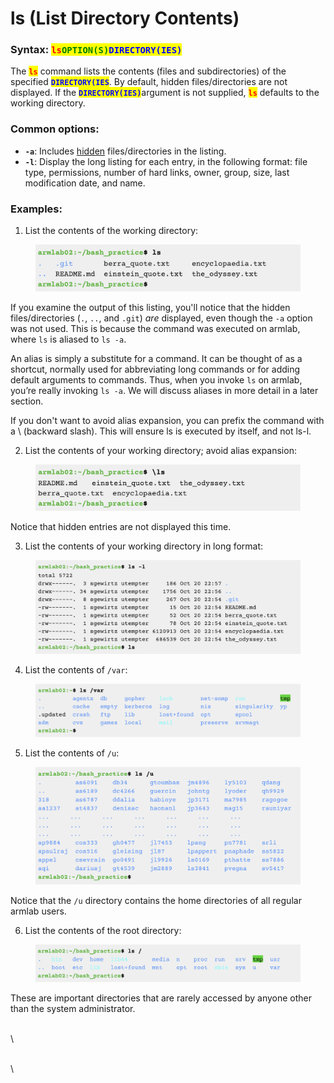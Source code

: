 # ls (List Directory Contents)

### Syntax:  <mark style="color:red;">**`ls`**</mark><mark style="color:green;">**`OPTION(S)`**</mark><mark style="color:blue;">**`DIRECTORY(IES)`**</mark>

The <mark style="color:red;">**`ls`**</mark> command lists the contents (files and subdirectories) of the specified <mark style="color:blue;">**`DIRECTORY(IES`**</mark>. By default, hidden files/directories are not displayed. If the <mark style="color:blue;">**`DIRECTORY(IES)`**</mark>argument is not supplied, <mark style="color:red;">**`ls`**</mark> defaults to the working directory.&#x20;

### Common options:

* **`-a`**:  Includes [hidden](broken-reference) files/directories in the listing.&#x20;
* &#x20;**`-l`**: Display the long listing for each entry, in the following format: file type, permissions, number of hard links, owner, group, size, last modification date, and name. &#x20;

### Examples:

1. List the contents of the working directory:

<figure><img src="../../.gitbook/assets/Screenshot 2023-04-25 at 10.10.51 PM.png" alt=""><figcaption></figcaption></figure>

If you examine the output of this listing, you'll notice that the hidden files/directories (`.`, `..`, and `.git`) _are_ displayed, even though the `-a` option was not used. This is because the command was executed on armlab, where `ls` is aliased to `ls -a`.

An alias is simply a substitute for a command. It can be thought of as a shortcut, normally used for abbreviating long commands or for adding default arguments to commands. Thus, when you invoke `ls` on armlab, you’re really invoking `ls -a`. We will discuss aliases in more detail in a later section.&#x20;

If you don't want to avoid alias expansion, you can prefix the command with a \ (backward slash). This will ensure ls is executed by itself, and not ls-l.&#x20;

2. List the contents of your working directory; avoid alias expansion:&#x20;

<figure><img src="../../.gitbook/assets/Screenshot 2023-04-25 at 10.50.55 PM.png" alt=""><figcaption></figcaption></figure>

Notice that hidden entries are not displayed this time.&#x20;

3. List the contents of your working directory in long format:

<figure><img src="../../.gitbook/assets/Screenshot 2023-04-25 at 10.11.18 PM.png" alt=""><figcaption></figcaption></figure>

4. List the contents of `/var`:

<figure><img src="../../.gitbook/assets/Screenshot 2023-04-25 at 10.11.29 PM.png" alt=""><figcaption></figcaption></figure>

5. List the contents of `/u`: &#x20;

<figure><img src="../../.gitbook/assets/Screenshot 2023-04-25 at 10.11.40 PM.png" alt=""><figcaption></figcaption></figure>

Notice that the `/u` directory contains the home directories of all regular armlab users.&#x20;

6. List the contents of the root directory: &#x20;

<figure><img src="../../.gitbook/assets/Screenshot 2023-04-25 at 10.11.54 PM.png" alt=""><figcaption></figcaption></figure>

These are important directories that are rarely accessed by anyone other than the system administrator.

\
\


\
\

